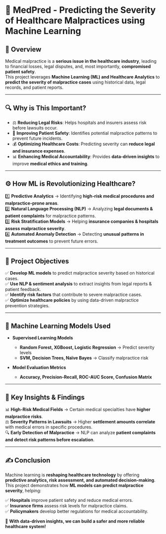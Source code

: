 # 🏥 MedPred - Predicting the Severity of Healthcare Malpractices using Machine Learning  

## 📌 Overview  
Medical malpractice is a **serious issue in the healthcare industry**, leading to financial losses, legal disputes, and, most importantly, **compromised patient safety**.  
This project leverages **Machine Learning (ML) and Healthcare Analytics** to **predict the severity of malpractice cases** using historical data, legal records, and patient reports.  

---

## 🔍 **Why is This Important?**  
- ⚖️ **Reducing Legal Risks**: Helps hospitals and insurers assess risk before lawsuits occur.  
- 🏥 **Improving Patient Safety**: Identifies potential malpractice patterns to prevent future incidents.  
- 💰 **Optimizing Healthcare Costs**: Predicting severity can **reduce legal and insurance expenses**.  
- 📊 **Enhancing Medical Accountability**: Provides **data-driven insights** to improve **medical ethics and training**.  

---

## ⚙️ **How ML is Revolutionizing Healthcare?**  
1️⃣ **Predictive Analytics** → Identifying **high-risk medical procedures and malpractice-prone areas**.  
2️⃣ **Natural Language Processing (NLP)** → Analyzing **legal documents & patient complaints** for malpractice patterns.  
3️⃣ **Risk Stratification Models** → Helping **insurance companies & hospitals assess malpractice severity**.  
4️⃣ **Automated Anomaly Detection** → Detecting **unusual patterns in treatment outcomes** to prevent future errors.  

---

## 🎯 **Project Objectives**
✅ **Develop ML models** to predict malpractice severity based on historical cases.  
✅ **Use NLP & sentiment analysis** to extract insights from legal reports & patient feedback.  
✅ **Identify risk factors** that contribute to severe malpractice cases.  
✅ **Optimize healthcare policies** by using data-driven malpractice prevention strategies.  

---

## 🔧 **Machine Learning Models Used**
- **Supervised Learning Models**  
  - **Random Forest, XGBoost, Logistic Regression** → Predict severity levels  
  - **SVM, Decision Trees, Naïve Bayes** → Classify malpractice risk 

- **Model Evaluation Metrics**  
  - **Accuracy, Precision-Recall, ROC-AUC Score, Confusion Matrix**  

---

## 🔬 **Key Insights & Findings**
📊 **High-Risk Medical Fields** → Certain medical specialties have **higher malpractice risks**.  
⚖️ **Severity Patterns in Lawsuits** → Higher **settlement amounts correlate** with medical errors in specific procedures.  
🔍 **Early Detection of Malpractice** → NLP can analyze **patient complaints and detect risk patterns before escalation**.  

---

## ✍ Conclusion  

Machine learning is **reshaping healthcare technology** by offering **predictive analytics, risk assessment, and automated decision-making**.  
This project demonstrates how **ML models can predict malpractice severity**, helping:  

✅ **Hospitals** improve patient safety and reduce medical errors.  
✅ **Insurance firms** assess risk levels for malpractice claims.  
✅ **Policymakers** develop better regulations for medical accountability.  

🚀 **With data-driven insights, we can build a safer and more reliable healthcare system!**  

